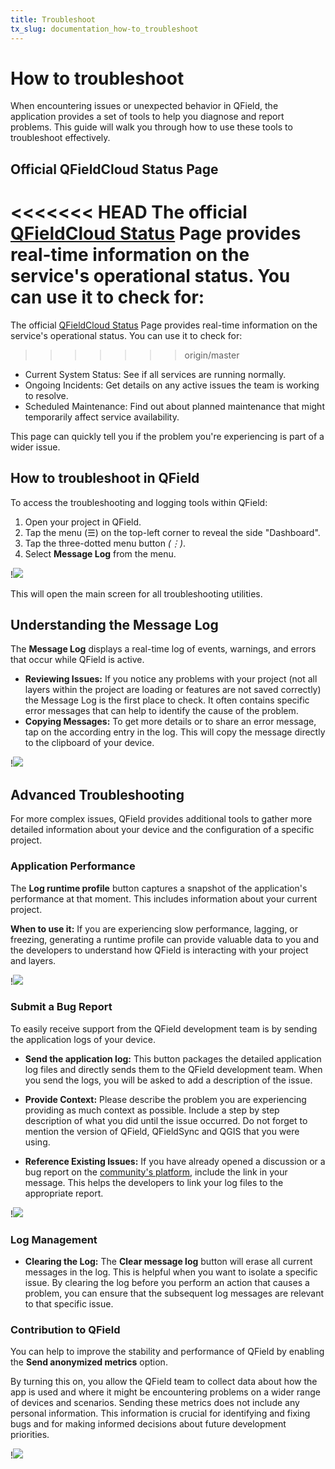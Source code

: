 ```yaml
---
title: Troubleshoot
tx_slug: documentation_how-to_troubleshoot
---
```


# How to troubleshoot

When encountering issues or unexpected behavior in QField, the application provides a set of tools to help you diagnose and report problems.
This guide will walk you through how to use these tools to troubleshoot effectively.

## Official QFieldCloud Status Page

<<<<<<< HEAD
The official [QFieldCloud Status](https://status.qfield.org/) Page provides real-time information on the service's operational status. You can use it to check for:<!-- markdown-link-check-disable-line -->
=======
The official [QFieldCloud Status](https://status.qfield.cloud/)<!-- markdown-link-check-disable-line -->
Page provides real-time information on the service's operational status. You can use it to check for:
>>>>>>> origin/master

- Current System Status: See if all services are running normally.
- Ongoing Incidents: Get details on any active issues the team is working to resolve.
- Scheduled Maintenance: Find out about planned maintenance that might temporarily affect service availability.

This page can quickly tell you if the problem you're experiencing is part of a wider issue.

## How to troubleshoot in QField

To access the troubleshooting and logging tools within QField:

1. Open your project in QField.
2. Tap the menu (☰) on the top-left corner to reveal the side "Dashboard".
3. Tap the three-dotted menu button *(⋮)*.
4. Select **Message Log** from the menu.

!![](../assets/images/accessing_message_log.png,300px)

This will open the main screen for all troubleshooting utilities.

## Understanding the Message Log

The **Message Log** displays a real-time log of events, warnings, and errors that occur while QField is active.

- **Reviewing Issues:** If you notice any problems with your project (not all layers within the project are loading or features are not saved correctly) the Message Log is the first place to check.
It often contains specific error messages that can help to identify the cause of the problem.
- **Copying Messages:** To get more details or to share an error message, tap on the according entry in the log.
This will copy the message directly to the clipboard of your device.

!![](../assets/images/copy_logs_to_clipboard.png,300px)

## Advanced Troubleshooting

For more complex issues, QField provides additional tools to gather more detailed information about your device and the configuration of a specific project.

### Application Performance

The **Log runtime profile** button captures a snapshot of the application's performance at that moment.
This includes information about your current project.

**When to use it:** If you are experiencing slow performance, lagging, or freezing, generating a runtime profile can provide valuable data to you and the developers to understand how QField is interacting with your project and layers.

!![](../assets/images/log_runtime_profiler.png,300px)

### Submit a Bug Report

To easily receive support from the QField development team is by sending the application logs of your device.

- **Send the application log:** This button packages the detailed application log files and directly sends them to the QField development team.
When you send the logs, you will be asked to add a description of the issue.

- **Provide Context:** Please describe the problem you are experiencing providing as much context as possible.
Include a step by step description of what you did until the issue occurred.
Do not forget to mention the version of QField, QFieldSync and QGIS that you were using.
- **Reference Existing Issues:** If you have already opened a discussion or a bug report on the [community's platform](https://github.com/opengisch/QField/issues), include the link in your message.
This helps the developers to link your log files to the appropriate report.

!![](../assets/images/send_application_log.png,300px)

### Log Management

- **Clearing the Log:** The **Clear message log** button will erase all current messages in the log.
This is helpful when you want to isolate a specific issue.
By clearing the log before you perform an action that causes a problem, you can ensure that the subsequent log messages are relevant to that specific issue.

### Contribution to QField

You can help to improve the stability and performance of QField by enabling the **Send anonymized metrics** option.

By turning this on, you allow the QField team to collect data about how the app is used and where it might be encountering problems on a wider range of devices and scenarios.
Sending these metrics does not include any personal information.
This information is crucial for identifying and fixing bugs and for making informed decisions about future development priorities.

!![](../assets/images/send_anonymized_metrics.png,300px)
